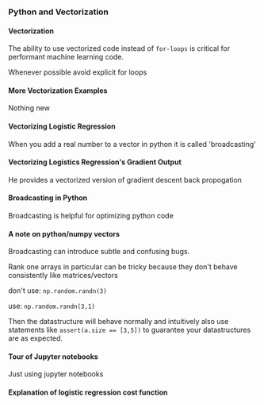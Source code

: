 ### Python and Vectorization

#### Vectorization

The ability to use vectorized code instead of `for-loops` is critical for performant machine learning code. 

Whenever possible avoid explicit for loops

#### More Vectorization Examples

Nothing new

#### Vectorizing Logistic Regression

When you add a real number to a vector in python it is called 'broadcasting'

#### Vectorizing Logistics Regression's Gradient Output

He provides a vectorized version of gradient descent back propogation

#### Broadcasting in Python

Broadcasting is helpful for optimizing python code

#### A note on python/numpy vectors

Broadcasting can introduce subtle and confusing bugs.

Rank one arrays in particular can be tricky because they don't behave consistently like matrices/vectors

don't use:
`np.random.randn(3)`

use:
`np.random.randn(3,1)`

Then the datastructure will behave normally and intuitively
also use statements like `assert(a.size == [3,5])` to guarantee your datastructures are as expected.

#### Tour of Jupyter notebooks

Just using jupyter notebooks

#### Explanation of logistic regression cost function

